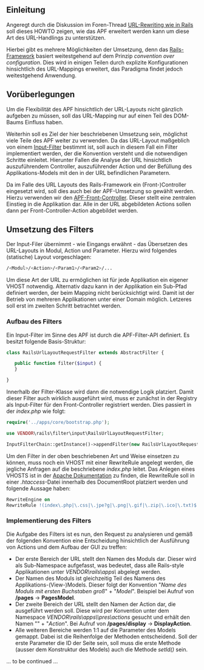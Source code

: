 ## Einleitung

Angeregt durch die Diskussion im Foren-Thread [URL-Rewriting wie in
Rails](http://forum.adventure-php-framework.org/de/viewtopic.php?f=5&t=269)
soll dieses HOWTO zeigen, wie das APF erweitert werden kann um diese Art
des URL-Handlings zu unterstützen.

Hierbei gibt es mehrere Möglichkeiten der Umsetzung, denn das
[Rails-Framework](http://rubyonrails.org) basiert weitestgehend auf dem
Prinzip *convention over configuration*. Dies wird in einigen Teilen
durch explizite Konfigurationen hinsichtlich des URL-Mappings erweitert,
das Paradigma findet jedoch weitestgehend Anwendung.

## Vorüberlegungen

Um die Flexibilität des APF hinsichtlich der URL-Layouts nicht gänzlich
aufgeben zu müssen, soll das URL-Mapping nur auf einen Teil des
DOM-Baums Einfluss haben.

Weiterhin soll es Ziel der hier beschriebenen Umsetzung sein, möglichst
viele Teile des APF weiter zu verwenden. Da das URL-Layout maßgeblich
von einem
[Input-Filter](http://adventure-php-framework.org/Seite/087-Filter)
bestimmt ist, soll auch in diesem Fall ein Filter implementiert werden,
der die Konvention versteht und die notwendigen Schritte einleitet.
Hierunter Fallen die Analyse der URL hinsichtlich auszuführendem
Controller, auszuführender Action und der Befüllung des
Applikations-Models mit den in der URL befindlichen Parametern.

Da im Falle des URL Layouts des Rails-Framework ein (Front-)Controller
eingesetzt wird, soll dies auch bei der APF-Umsetzung so gewählt werden.
Hierzu verwenden wir den
[APF-Front-Controller](http://adventure-php-framework.org/Seite/012-Frontcontroller).
Dieser stellt eine zentralen Einstieg in die Applikation dar. Alle in
der URL abgebildeten Actions sollen dann per Front-Controller-Action
abgebildet werden.

## Umsetzung des Filters

Der Input-Filer übernimmt - wie Eingangs erwähnt - das Übersetzen des
URL-Layouts in Modul, Action und Parameter. Hierzu wird folgendes
(statische) Layout vorgeschlagen:

``` bash
/<Modul>/<Action>/<Param1>/<Param2>/...
```

Um diese Art der URL zu ermöglichen ist für jede Applikation ein eigener
VHOST notwendig. Alternativ dazu kann in der Applikation ein Sub-Pfad
definiert werden, der beim Mapping nicht berücksichtigt wird. Damit ist
der Betrieb von mehreren Applikationen unter einer Domain möglich.
Letzeres soll erst im zweiten Schritt betrachtet werden.

### Aufbau des Filters

Ein Input-Filter im Sinne des APF ist durch die APF-Filter-API
definiert. Es besitzt folgende Basis-Struktur:

``` php
class RailsUrlLayoutRequestFilter extends AbstractFilter {

   public function filter($input) {
   }

}
```

Innerhalb der Filter-Klasse wird dann die notwendige Logik platziert.
Damit dieser Filter auch wirklich ausgeführt wird, muss er zunächst in
der Registry als Input-Filter für den Front-Controller registriert
werden. Dies passiert in der *index.php* wie folgt:

``` php
require('../apps/core/bootstrap.php');

use VENDOR\rails\filter\input\RailsUrlLayoutRequestFilter;

InputFilterChain::getInstance()->appendFilter(new RailsUrlLayoutRequestFilter());
```

Um den Filter in der oben beschriebenen Art und Weise einsetzen zu
können, muss noch ein VHOST mit einer RewriteRule angelegt werden, die
jegliche Anfragen auf die beschriebene *index.php* leitet. Das Anlegen
eines VHOSTS ist in der [Apache
Dokumentation](http://httpd.apache.org/docs/2.2/vhosts/) zu finden, die
RewriteRule soll in einer *.htaccess*-Datei innerhalb des DocumentRoot
platziert werden und folgende Aussage haben:

``` apache
RewriteEngine on
RewriteRule !(index\.php|\.css|\.jpe?g|\.png|\.gif|\.zip|\.ico|\.txt)$ /index.php [NC,L]
```

### Implementierung des Filters

Die Aufgabe des Filters ist es nun, den Request zu analysieren und gemäß
der folgenden Konvention eine Entscheidung hinsichtlich der Ausführung
von Actions und dem Aufbau der GUI zu treffen:

-   Der erste Bereich der URL stellt den Namen des Moduls dar. Dieser
    wird als Sub-Namespace aufgefasst, was bedeutet, dass alle
    Rails-style Applikationen unter *VENDOR\\rails\\apps\\<Modul>*
    abgelegt werden.
-   Der Namen des Moduls ist gleichzeitig Teil des Namens des
    Applikations-(View-)Models. Dieser folgt der Konvention "*Name des
    Moduls mit ersten Buchstaben groß*" + "*Model*". Beispiel bei Aufruf
    von **/pages** -&gt; **PagesModel**.
-   Der zweite Bereich der URL stellt den Namen der Action dar, die
    ausgeführt werden soll. Diese wird per Konvention unter dem
    Namespace *VENDOR\\rails\\apps\\<Modul>\\pres\\actions* gesucht und
    erhält den Namen "*<Action>*" + "*Action*". Bei Aufruf von
    **/pages/display** -&gt; **DisplayAction**.
-   Alle weiteren Bereiche werden 1:1 auf die Parameter des Models
    gemappt. Dabei ist die Reihenfolge der Methoden entscheidend. Soll
    der erste Parameter die ID der Seite sein, soll muss die erste
    Methode (ausser dem Konstruktur des Models) auch die Methode
    *setId()* sein.

... to be continued ...